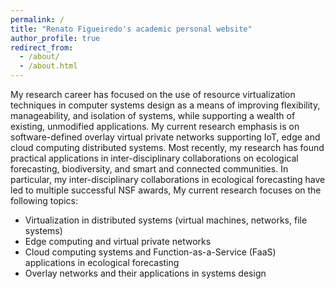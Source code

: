 ```yaml
---
permalink: /
title: "Renato Figueiredo's academic personal website"
author_profile: true
redirect_from: 
  - /about/
  - /about.html
---
```


My research career has focused on the use of resource virtualization techniques in computer systems design as a means of improving flexibility, manageability, and isolation of systems, while supporting a wealth of existing, unmodified applications. My current research emphasis is on software-defined overlay virtual private networks supporting IoT, edge and cloud computing distributed systems. Most recently, my research has found practical applications in inter-disciplinary collaborations on ecological forecasting, biodiversity, and smart and connected communities. In particular, my inter-disciplinary collaborations in ecological forecasting have led to multiple successful NSF awards, My current research focuses on the following topics:

* Virtualization in distributed systems (virtual machines, networks, file systems)
* Edge computing and virtual private networks
* Cloud computing systems and Function-as-a-Service (FaaS) applications in ecological forecasting
* Overlay networks and their applications in systems design

